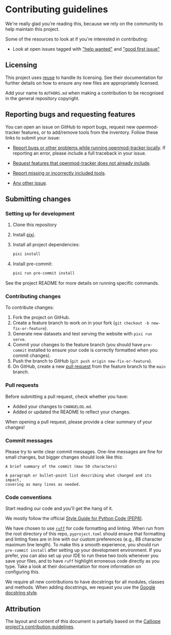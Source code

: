 <!--
SPDX-FileCopyrightText: openmod-tracker contributors listed in AUTHORS.md

SPDX-License-Identifier: CC0-1.0
-->

# Contributing guidelines

We're really glad you're reading this, because we rely on the community to help maintain this project.

Some of the resources to look at if you're interested in contributing:

- Look at open issues tagged with ["help wanted"](https://github.com/open-energy-transition/open-esm-analysis/issues?q=is%3Aissue+is%3Aopen+label%3A%22help+wanted%22) and ["good first issue"](https://github.com/open-energy-transition/open-esm-analysis/issues?q=is%3Aissue+is%3Aopen+label%3A%22good+first+issue%22)

## Licensing

This project uses [reuse](https://reuse.software/) to handle its licensing.
See their documentation for further details on how to ensure any new files are appropriately licensed.

Add your name to `AUTHORS.md` when making a contribution to be recognised in the general repository copyright.

## Reporting bugs and requesting features

You can open an issue on GitHub to report bugs, request new openmod-tracker features, or to add/remove tools from the inventory.
Follow these links to submit your issue:

- [Report bugs or other problems while running openmod-tracker locally](https://github.com/open-energy-transition/open-esm-analysis/issues/new?template=BUG-REPORT.yml).
  If reporting an error, please include a full traceback in your issue.

- [Request features that openmod-tracker does not already include](https://github.com/open-energy-transition/open-esm-analysis/issues/new?template=FEATURE-REQUEST.yml).

- [Report missing or incorrectly included tools](https://github.com/open-energy-transition/open-esm-analysis/issues/new?template=TOOLS.yml).

- [Any other issue](https://github.com/open-energy-transition/open-esm-analysis/issues/new).

## Submitting changes

### Setting up for development

1. Clone this repository
1. Install [pixi](https://pixi.sh/latest/).
1. Install all project dependencies:
   ```sh
   pixi install
   ```

1. Install pre-commit:
   ```sh
   pixi run pre-commit install
   ```

See the project README for more details on running specific commands.

### Contributing changes

To contribute changes:

1. Fork the project on GitHub.
1. Create a feature branch to work on in your fork (`git checkout -b new-fix-or-feature`).
1. Generate new datasets and test serving the website with `pixi run serve`.
1. Commit your changes to the feature branch (you should have `pre-commit` installed to ensure your code is correctly formatted when you commit changes).
1. Push the branch to GitHub (`git push origin new-fix-or-feature`).
1. On GitHub, create a new [pull request](https://github.com/open-energy-transition/open-esm-analysis/pull/new/main) from the feature branch to the `main` branch.

### Pull requests

Before submitting a pull request, check whether you have:

- Added your changes to `CHANGELOG.md`.
- Added or updated the README to reflect your changes.

When opening a pull request, please provide a clear summary of your changes!

### Commit messages

Please try to write clear commit messages. One-line messages are fine for small changes, but bigger changes should look like this:

```text
A brief summary of the commit (max 50 characters)

A paragraph or bullet-point list describing what changed and its impact,
covering as many lines as needed.
```

### Code conventions

Start reading our code and you'll get the hang of it.

We mostly follow the official [Style Guide for Python Code (PEP8)](https://www.python.org/dev/peps/pep-0008/).

We have chosen to use [`ruff`](https://beta.ruff.rs/docs/) for code formatting and linting.
When run from the root directory of this repo, `pyproject.toml` should ensure that formatting and linting fixes are in line with our custom preferences (e.g., 88 character maximum line length).
To make this a smooth experience, you should run `pre-commit install` after setting up your development environment.
If you prefer, you can also set up your IDE to run these two tools whenever you save your files, and to have `ruff` highlight erroneous code directly as you type.
Take a look at their documentation for more information on configuring this.

We require all new contributions to have docstrings for all modules, classes and methods.
When adding docstrings, we request you use the [Google docstring style](https://google.github.io/styleguide/pyguide.html#38-comments-and-docstrings).

## Attribution

The layout and content of this document is partially based on the [Calliope project's contribution guidelines](https://github.com/calliope-project/calliope/blob/main/CONTRIBUTING.md).
